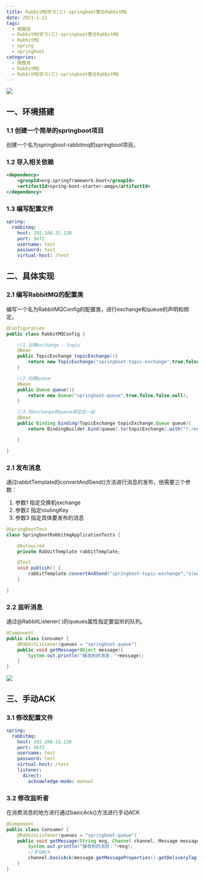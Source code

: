 ```yaml
---
title: RabbitMQ学习(三)-springboot整合RabbitMQ
date: 2021-1-11
tags:
  - 微服务
  - RabbitMQ学习(三)-springboot整合RabbitMQ
  - RabbitMQ
  - spring
  - springboot
categories:
  - 微服务
  - RabbitMQ
  - RabbitMQ学习(三)-springboot整合RabbitMQ
---
```


![](http://qiniu.zhouhongyin.top/2022/06/12/1655044767-1_UnYL-2r54_7AnEwQv0cVxA.png)

<!--more-->

## 一、环境搭建

### 1.1 创建一个简单的springboot项目

创建一个名为springboot-rabbitmq的springboot项目。

### 1.2 导入相关依赖

```xml
<dependency>
    <groupId>org.springframework.boot</groupId>
    <artifactId>spring-boot-starter-amqp</artifactId>
</dependency>
```

### 1.3 编写配置文件

```yml
spring:
  rabbitmq:
    host: 192.168.31.138
    port: 5672
    username: test
    password: test
    virtual-host: /test
```

## 二、具体实现

### 2.1 编写RabbitMQ的配置类

编写一个名为RabbitMQConfig的配置类，进行exchange和queue的声明和绑定。

```java
@Configuration
public class RabbitMQConfig {

    //1.创建exchange - topic
    @Bean
    public TopicExchange topicExchange(){
        return new TopicExchange("springboot-topic-exchange",true,false);
    }

    //2.创建queue
    @Bean
    public Queue queue(){
        return new Queue("springboot-queue",true,false,false,null);
    }

    //3.将exchange和queue绑定在一起
    @Bean
    public Binding binding(TopicExchange topicExchange,Queue queue){
        return BindingBuilder.bind(queue).to(topicExchange).with("*.red.*");

    }

}
```

### 2.1 发布消息

通过rabbitTemplate的convertAndSend()方法进行消息的发布，他需要三个参数：

1. 参数1 指定交换机exchange
2. 参数2 指定routingKey
3. 参数3 指定具体要发布的消息

```java
@SpringBootTest
class SpringbootRabbitmqApplicationTests {

    @Autowired
    private RabbitTemplate rabbitTemplate;

    @Test
    void publish() {
        rabbitTemplate.convertAndSend("springboot-topic-exchange","slow.red.dog","慢红狗");
    }

}
```

### 2.2 监听消息

通过@RabbitListener( )的queues属性指定要监听的队列。

```java
@Component
public class Consumer {
    @RabbitListener(queues = "springboot-queue")
    public void getMessage(Object message){
        System.out.println("接收到的消息："+message);
    }
}
```

![](http://qiniu.zhouhongyin.top/2022/06/12/1655044763-image-20210111150809466.png)

## 三、手动ACK

### 3.1 修改配置文件

```yml
spring:
  rabbitmq:
    host: 192.168.31.138
    port: 5672
    username: test
    password: test
    virtual-host: /test
    listener:
      direct:
        acknowledge-mode: manual
```

### 3.2 修改监听者

在消费消息的地方进行通过basicAck()方法进行手动ACK

```java
@Component
public class Consumer {
    @RabbitListener(queues = "springboot-queue")
    public void getMessage(String msg, Channel channel, Message message) throws IOException {
        System.out.println("接收到的消息："+msg);
        //手动Ack
        channel.basicAck(message.getMessageProperties().getDeliveryTag(),false);
    }
}
```